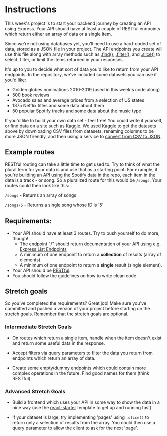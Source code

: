 # Instructions
This week's project is to start your backend journey by creating an API using Express. Your API should have at least a couple of RESTful endpoints which return either an array of data or a single item.

Since we're not using databases yet, you'll need to use a hard-coded set of data, stored as a JSON file in your project. The API endpoints you create will use this file along with array methods such as [.find()](https://developer.mozilla.org/en-US/docs/Web/JavaScript/Reference/Global_Objects/Array/find), [.filter()](https://developer.mozilla.org/en-US/docs/Web/JavaScript/Reference/Global_Objects/Array/filter), and [.slice()](https://developer.mozilla.org/en-US/docs/Web/JavaScript/Reference/Global_Objects/Array/slice) to select, filter, or limit the items returned in your responses.

It's up to you to decide what sort of data you'd like to return from your API endpoints. In the repository, we've included some datasets you can use if you'd like:

- Golden globes nominations 2010-2019 (used in this week's code along)
- 500 book reviews
- Avocado sales and average prices from a selection of US states
- 1375 Netflix titles and some data about them
- 50 popular Spotify tracks and some data about the music type

If you'd like to build your own data set - feel free! You could write it yourself, or find data on a site such as [Kaggle](https://www.kaggle.com/datasets). We used Kaggle to get the datasets above by downloading CSV files from datasets, renaming columns to be more JSON friendly, and then using a service to [convert from CSV to JSON](https://www.csvjson.com/csv2json).

## Example routes
RESTful routing can take a little time to get used to. Try to think of what the plural term for your data is and use that as a starting point. For example, if you're building an API using the Spotify data in the repo, each item in the data is a track - or song. So a pluralized route for this would be `/songs`. Your routes could then look like this:

`/songs` - Returns an array of songs

`/songs/5` - Returns a single song whose ID is '5'

## Requirements:
- Your API should have at least 3 routes. Try to push yourself to do more, though!
  - The endpoint "/" should return documentation of your API using e.g. [Express List Endpoints](https://www.npmjs.com/package/express-list-endpoints)
  - A minimum of one endpoint to return a **collection** of results (array of elements).
  - A minimum of one endpoint to return a **single** result (single element).
- Your API should be [RESTful](https://www.notion.so/23473abe980e40aaa932914751055d22?pvs=21).
- You should follow the guidelines on how to write clean code.


## Stretch goals
So you’ve completed the requirements? Great job! Make sure you've committed and pushed a version of your project before starting on the stretch goals. Remember that the stretch goals are optional.

### Intermediate Stretch Goals
- On routes which return a single item, handle when the item doesn't exist and return some useful data in the response.

- Accept filters via query parameters to filter the data you return from endpoints which return an array of data.

- Create some empty/dummy endpoints which could contain more complex operations in the future.  Find good names for them (think RESTful).

### Advanced Stretch Goals
- Build a frontend which uses your API in some way to show the data in a nice way (use the [react-starter](https://github.com/Technigo/react-starter) template to get up and running fast).

- If your dataset is large, try implementing 'pages' using `.slice()` to return only a selection of results from the array. You could then use a query parameter to allow the client to ask for the next 'page'.
